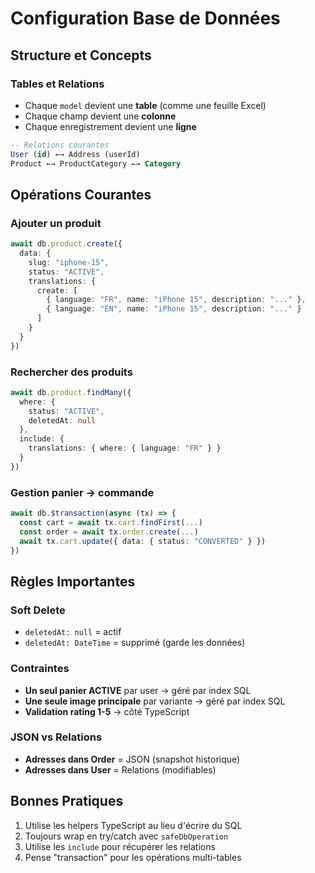 # Configuration Base de Données

## Structure et Concepts

### Tables et Relations
- Chaque `model` devient une **table** (comme une feuille Excel)
- Chaque champ devient une **colonne**
- Chaque enregistrement devient une **ligne**

```sql
-- Relations courantes
User (id) ←→ Address (userId)
Product ←→ ProductCategory ←→ Category
```

## Opérations Courantes

### Ajouter un produit
```typescript
await db.product.create({
  data: {
    slug: "iphone-15",
    status: "ACTIVE",
    translations: {
      create: [
        { language: "FR", name: "iPhone 15", description: "..." },
        { language: "EN", name: "iPhone 15", description: "..." }
      ]
    }
  }
})
```

### Rechercher des produits
```typescript
await db.product.findMany({
  where: { 
    status: "ACTIVE",
    deletedAt: null
  },
  include: {
    translations: { where: { language: "FR" } }
  }
})
```

### Gestion panier → commande
```typescript
await db.$transaction(async (tx) => {
  const cart = await tx.cart.findFirst(...)
  const order = await tx.order.create(...)
  await tx.cart.update({ data: { status: "CONVERTED" } })
})
```

## Règles Importantes

### Soft Delete
- `deletedAt: null` = actif
- `deletedAt: DateTime` = supprimé (garde les données)

### Contraintes
- **Un seul panier ACTIVE** par user → géré par index SQL
- **Une seule image principale** par variante → géré par index SQL
- **Validation rating 1-5** → côté TypeScript

### JSON vs Relations
- **Adresses dans Order** = JSON (snapshot historique)
- **Adresses dans User** = Relations (modifiables)

## Bonnes Pratiques

1. Utilise les helpers TypeScript au lieu d'écrire du SQL
2. Toujours wrap en try/catch avec `safeDbOperation`
3. Utilise les `include` pour récupérer les relations
4. Pense "transaction" pour les opérations multi-tables
